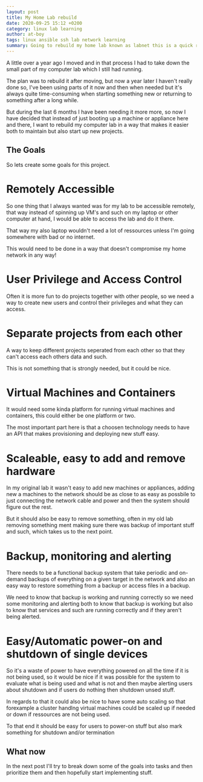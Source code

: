 ```yaml
---
layout: post
title: My Home Lab rebuild
date: 2020-09-25 15:12 +0200
category: linux lab learning
author: at-boy
tags: linux ansible ssh lab network learning 
summary: Going to rebuild my home lab known as labnet this is a quick rundown of the goals and intentions of the project
---
```


A little over a year ago I moved and in that process I had to take down the small part of my computer lab which I still had running.

The plan was to rebuild it after moving, but now a year later I haven't really done so, I've been using parts of it now and then when needed but it's always quite time-consuming when starting something new or returning to something after a long while.

But during the last 6 months I have been needing it more more, so now I have decided that instead of just booting up a machine or appliance here and there, I want to rebuild my computer lab in a way that makes it easier both to maintain but also start up new projects.

## The Goals
So lets create some goals for this project.

# **Remotely Accessible**
So one thing that I always wanted was for my lab to be accessible remotely, that way instead of spinning up VM's and such on my laptop or other computer at hand, I would be able to access the lab and do it there.

That way my also laptop wouldn't need a lot of ressources unless I'm going somewhere with bad or no internet.

This would need to be done in a way that doesn't compromise my home network in any way!

# **User Privilege and Access Control**
Often it is more fun to do projects together with other people, so we need a way to create new users and control their privileges and what they can access.

# **Separate projects from each other**
A way to keep different projects seperated from each other so that they can't access each others data and such.

This is not something that is strongly needed, but it could be nice.

# **Virtual Machines and Containers**
It would need some kinda platform for running virtual machines and containers, this could either be one platform or two.

The most important part here is that a choosen technology needs to have an API that makes provisioning and deploying new stuff easy.

# **Scaleable, easy to add and remove hardware**
In my original lab it wasn't easy to add new machines or appliances, adding new a machines to the network should be as close to as easy as possbile to just connecting the network cable and power and then the system should figure out the rest.

But it should also be easy to remove something, often in my old lab removing something ment making sure there was backup of important stuff and such, which takes us to the next point.

# **Backup, monitoring and alerting**
There needs to be a functional backup system that take periodic and on-demand backups of everything on a given target in the network and also an easy way to restore something from a backup or access files in a backup.

We need to know that backup is working and running correctly so we need some monitoring and alerting both to know that backup is working but also to know that services and such are running correctly and if they aren't being alerted.

# **Easy/Automatic power-on and shutdown of single devices**
So it's a waste of power to have everything powered on all the time if it is not being used, so it would be nice if it was possible for the system to evaluate what is being used and what is not and then maybe alerting users about shutdown and if users do nothing then shutdown unsed stuff.

In regards to that it could also be nice to have some auto scaling so that forexample a cluster handlng virtual machines could be scaled up if needed or down if ressources are not being used.

To that end it should be easy for users to power-on stuff but also mark something for shutdown and/or termination

## What now
In the next post I'll try to break down some of the goals into tasks and then prioritize them and then hopefully start implementing stuff.